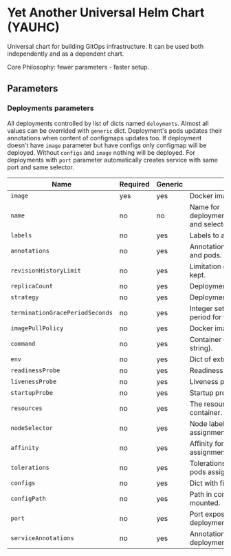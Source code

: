 # Yet Another Universal Helm Chart (YAUHC)

Universal chart for building GitOps infrastructure.
It can be used both independently and as a dependent chart.

Core Philosophy: fewer parameters - faster setup.

## Parameters

### Deployments parameters

All deployments controlled by list of dicts named `deloyments`. Almost all values can be overrided with `generic` dict.
Deployment's pods updates their annotations when content of configmaps updates too. If deployment doesn't have `image`
parameter but have configs only configmap will be deployed. Without `configs` and `image` nothing will be deployed.
For deployments with `port` parameter automatically creates service with same port and same selector.


| Name                            | Required | Generic | Description                                                  | Value                                      |
|---------------------------------|----------|---------|--------------------------------------------------------------|--------------------------------------------|
| `image`                         | yes      | yes     | Docker image that will be used                               | `''`                                       |
| `name`                          | no       | no      | Name for deployment,configmap,service,ingress and selectors. | `'{.Release.Name}-{index in deployments}'` |
| `labels`                        | no       | yes     | Labels to add to all deployments.                            | `{}`                                       |
| `annotations`                   | no       | yes     | Annotations to add to all deployments and pods.              | `{}`                                       |
| `revisionHistoryLimit`          | no       | yes     | Limitation of old replicasets should be kept.                | ``                                         |
| `replicaCount`                  | no       | yes     | Deployment replicas count.                                   | ``                                         |
| `strategy`                      | no       | yes     | Deployment strategy.                                         | `{}`                                       |
| `terminationGracePeriodSeconds` | no       | yes     | Integer setting the termination grace period for the pods.   | `30`                                       |
| `imagePullPolicy`               | no       | yes     | Docker image pull policy.                                    | `'IfNotPresent'`                           |
| `command`                       | no       | yes     | Container command override (list or string).                 | `[]`                                       |
| `env`                           | no       | yes     | Dict of extra environment variables.                         | `{}`                                       |
| `readinessProbe`                | no       | yes     | Readiness probe object for container.                        | `{}`                                       |
| `livenessProbe`                 | no       | yes     | Liveness probe object for container.                         | `{}`                                       |
| `startupProbe`                  | no       | yes     | Startup probe object for container.                          | `{}`                                       |
| `resources`                     | no       | yes     | The resources requests and limits for container.             | `{}`                                       |
| `nodeSelector`                  | no       | yes     | Node labels for Hook Job; pods assignment.                   | `{}`                                       |
| `affinity`                      | no       | yes     | Affinity for deployment; replicas pods assignment.           | `{}`                                       |
| `tolerations`                   | no       | yes     | Tolerations for deployment; replicas pods assignment.        | `{}`                                       |
| `configs`                       | no       | yes     | Dict with filenames and their content.                       | `{}`                                       |
| `configPath`                    | no       | yes     | Path in container where configs will mounted.                | `/etc/{name}`                              |
| `port`                          | no       | yes     | Port exposed from container in deployment.                   | ``                                         |
| `serviceAnnotations`            | no       | yes     | Annotations to add to services for deployment.               | `{}`                                       |
